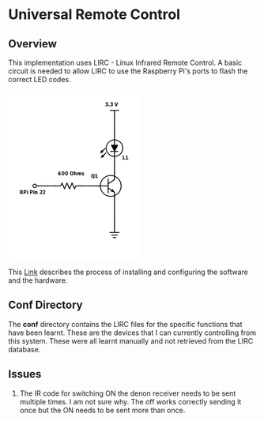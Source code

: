 # Universal Remote Control
## Overview
This implementation uses LIRC - Linux Infrared Remote Control.
A basic circuit is needed to allow LIRC to use the Raspberry Pi's ports to flash the correct LED codes.

![Basic IR Circuit](/Doc/kydhome_img/IR-LED.png)

This [Link](http://www.raspberry-pi-geek.com/Archive/2015/10/Raspberry-Pi-IR-remote) describes the process of installing and configuring the software  and the hardware.

## Conf Directory
The __conf__ directory contains the LIRC files for the specific functions that have been learnt. These are the devices that I can currently controlling from this system.
These were all learnt manually and not retrieved from the LIRC database.

## Issues
1. The IR code for switching ON the denon receiver needs to be sent multiple times. I am not sure why. The off works correctly sending it once but the ON needs to be sent more than once.
